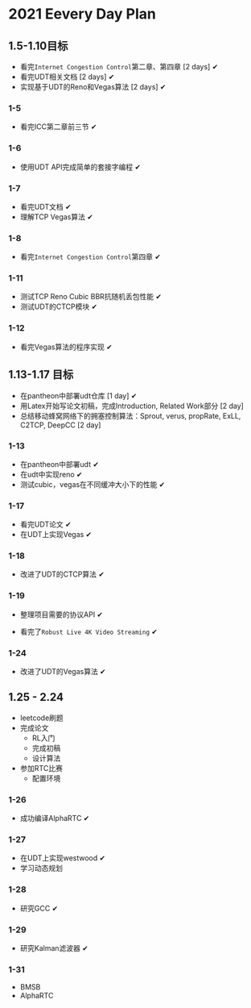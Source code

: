 # 2021 Eevery Day Plan

## 1.5-1.10目标

- 看完`Internet Congestion Control`第二章、第四章 [2 days] ✔
- 看完UDT相关文档 [2 days] ✔
- 实现基于UDT的Reno和Vegas算法 [2 days] ✔

### 1-5

- 看完ICC第二章前三节 ✔

### 1-6

- 使用UDT API完成简单的套接字编程 ✔

### 1-7

- 看完UDT文档 ✔
- 理解TCP Vegas算法 ✔

### 1-8

- 看完`Internet Congestion Control`第四章 ✔

### 1-11

- 测试TCP Reno Cubic BBR抗随机丢包性能 ✔
- 测试UDT的CTCP模块 ✔

### 1-12

- 看完Vegas算法的程序实现 ✔

## 1.13-1.17 目标

- 在pantheon中部署udt仓库 [1 day] ✔
- 用Latex开始写论文初稿，完成Introduction, Related Work部分 [2 day]
- 总结移动蜂窝网络下的拥塞控制算法：Sprout, verus, propRate, ExLL, C2TCP, DeepCC [2 day]

### 1-13

- 在pantheon中部署udt ✔
- 在udt中实现reno ✔
- 测试cubic，vegas在不同缓冲大小下的性能 ✔

### 1-17

- 看完UDT论文 ✔
- 在UDT上实现Vegas ✔

### 1-18

- 改进了UDT的CTCP算法 ✔

### 1-19

- 整理项目需要的协议API ✔

- 看完了`Robust Live 4K Video Streaming` ✔

### 1-24

- 改进了UDT的Vegas算法 ✔

## 1.25 - 2.24

- leetcode刷题
- 完成论文
  - RL入门
  - 完成初稿
  - 设计算法
- 参加RTC比赛
  - 配置环境

### 1-26

- 成功编译AlphaRTC ✔

### 1-27

-  在UDT上实现westwood ✔
- 学习动态规划

### 1-28

- 研究GCC ✔

### 1-29

- 研究Kalman滤波器 ✔

### 1-31

- BMSB
- AlphaRTC